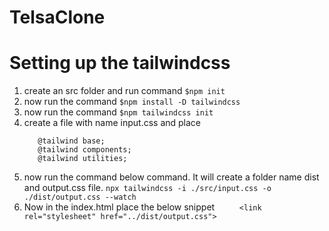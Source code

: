 # TelsaClone
# Setting up the tailwindcss
1. create an src folder and run command ``` $npm init ```
1. now run the command ```$npm install -D tailwindcss ```
1. now run the command ```$npm tailwindcss init```
1. create a file with name input.css and place
   ```
      @tailwind base;
      @tailwind components;
      @tailwind utilities;
   ```
1. now run the command below command. It will create a folder name dist and output.css file.
 ```npx tailwindcss -i ./src/input.css -o ./dist/output.css --watch ```
3. Now in the index.html place the below snippet
     ```      <link rel="stylesheet" href="../dist/output.css"> ```
    
